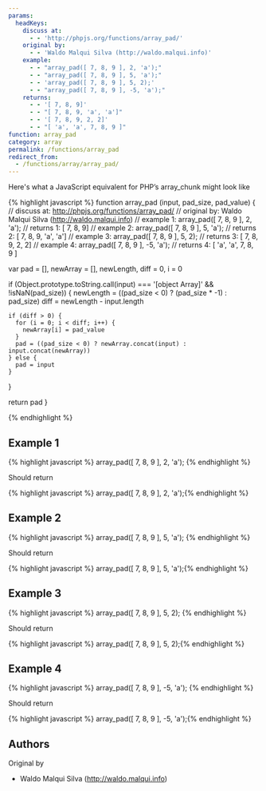 ```yaml
---
params:
  headKeys:
    discuss at:
      - - 'http://phpjs.org/functions/array_pad/'
    original by:
      - - 'Waldo Malqui Silva (http://waldo.malqui.info)'
    example:
      - - "array_pad([ 7, 8, 9 ], 2, 'a');"
      - - "array_pad([ 7, 8, 9 ], 5, 'a');"
      - - 'array_pad([ 7, 8, 9 ], 5, 2);'
      - - "array_pad([ 7, 8, 9 ], -5, 'a');"
    returns:
      - - '[ 7, 8, 9]'
      - - "[ 7, 8, 9, 'a', 'a']"
      - - '[ 7, 8, 9, 2, 2]'
      - - "[ 'a', 'a', 7, 8, 9 ]"
function: array_pad
category: array
permalink: /functions/array_pad
redirect_from:
  - /functions/array/array_pad/
---
```


<!-- WARNING! This file is auto generated by `npm run web:inject`, do not edit by hand -->

Here's what a JavaScript equivalent for PHP’s array_chunk might look like

{% highlight javascript %}
function array_pad (input, pad_size, pad_value) {
  //  discuss at: http://phpjs.org/functions/array_pad/
  // original by: Waldo Malqui Silva (http://waldo.malqui.info)
  //   example 1: array_pad([ 7, 8, 9 ], 2, 'a');
  //   returns 1: [ 7, 8, 9]
  //   example 2: array_pad([ 7, 8, 9 ], 5, 'a');
  //   returns 2: [ 7, 8, 9, 'a', 'a']
  //   example 3: array_pad([ 7, 8, 9 ], 5, 2);
  //   returns 3: [ 7, 8, 9, 2, 2]
  //   example 4: array_pad([ 7, 8, 9 ], -5, 'a');
  //   returns 4: [ 'a', 'a', 7, 8, 9 ]

  var pad = [],
    newArray = [],
    newLength,
    diff = 0,
    i = 0

  if (Object.prototype.toString.call(input) === '[object Array]' && !isNaN(pad_size)) {
    newLength = ((pad_size < 0) ? (pad_size * -1) : pad_size)
    diff = newLength - input.length

    if (diff > 0) {
      for (i = 0; i < diff; i++) {
        newArray[i] = pad_value
      }
      pad = ((pad_size < 0) ? newArray.concat(input) : input.concat(newArray))
    } else {
      pad = input
    }
  }

  return pad
}

{% endhighlight %}

## Example 1

{% highlight javascript %}
array_pad([ 7, 8, 9 ], 2, 'a');
{% endhighlight %}

Should return

{% highlight javascript %}
array_pad([ 7, 8, 9 ], 2, 'a');{% endhighlight %}

## Example 2

{% highlight javascript %}
array_pad([ 7, 8, 9 ], 5, 'a');
{% endhighlight %}

Should return

{% highlight javascript %}
array_pad([ 7, 8, 9 ], 5, 'a');{% endhighlight %}

## Example 3

{% highlight javascript %}
array_pad([ 7, 8, 9 ], 5, 2);
{% endhighlight %}

Should return

{% highlight javascript %}
array_pad([ 7, 8, 9 ], 5, 2);{% endhighlight %}

## Example 4

{% highlight javascript %}
array_pad([ 7, 8, 9 ], -5, 'a');
{% endhighlight %}

Should return

{% highlight javascript %}
array_pad([ 7, 8, 9 ], -5, 'a');{% endhighlight %}


## Authors


Original by

- Waldo Malqui Silva (http://waldo.malqui.info)

